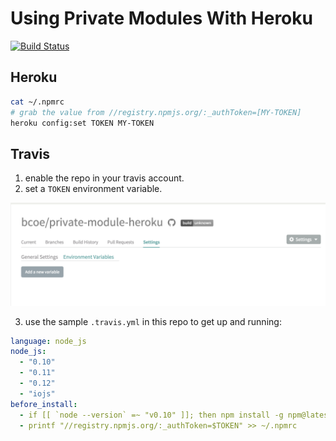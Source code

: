 # Using Private Modules With Heroku

[![Build Status](https://travis-ci.org/bcoe/private-module-heroku.png)](https://travis-ci.org/bcoe/private-module-heroku)

## Heroku

```bash
cat ~/.npmrc
# grab the value from //registry.npmjs.org/:_authToken=[MY-TOKEN]
heroku config:set TOKEN MY-TOKEN
```

## Travis

1. enable the repo in your travis account.
2. set a `TOKEN` environment variable.

![GitHub Logo](/assets/env.png)

3. use the sample `.travis.yml` in this repo to get up and running:

```yaml
language: node_js
node_js:
  - "0.10"
  - "0.11"
  - "0.12"
  - "iojs"
before_install:
  - if [[ `node --version` =~ "v0.10" ]]; then npm install -g npm@latest; fi
  - printf "//registry.npmjs.org/:_authToken=$TOKEN" >> ~/.npmrc
```
